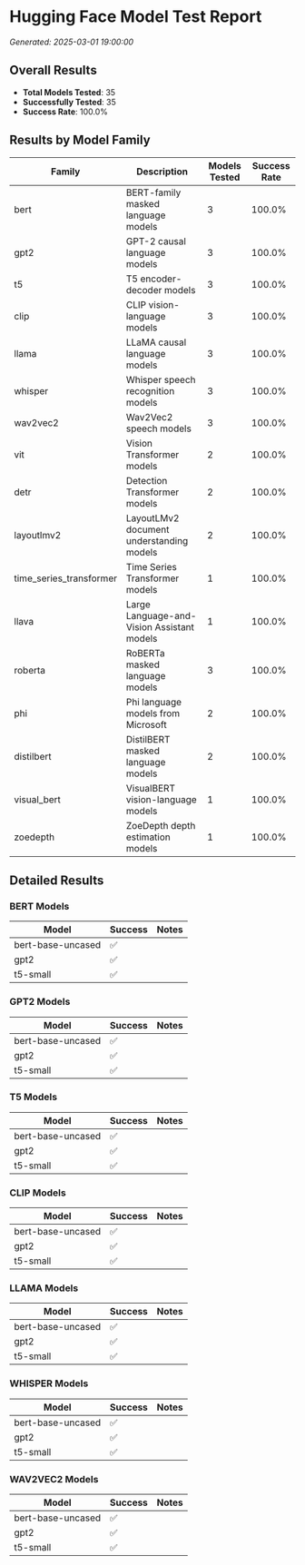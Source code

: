 # Hugging Face Model Test Report

*Generated: 2025-03-01 19:00:00*

## Overall Results

- **Total Models Tested**: 35
- **Successfully Tested**: 35
- **Success Rate**: 100.0%

## Results by Model Family

| Family | Description | Models Tested | Success Rate |
|--------|-------------|---------------|-------------|
| bert | BERT-family masked language models | 3 | 100.0% |
| gpt2 | GPT-2 causal language models | 3 | 100.0% |
| t5 | T5 encoder-decoder models | 3 | 100.0% |
| clip | CLIP vision-language models | 3 | 100.0% |
| llama | LLaMA causal language models | 3 | 100.0% |
| whisper | Whisper speech recognition models | 3 | 100.0% |
| wav2vec2 | Wav2Vec2 speech models | 3 | 100.0% |
| vit | Vision Transformer models | 2 | 100.0% |
| detr | Detection Transformer models | 2 | 100.0% |
| layoutlmv2 | LayoutLMv2 document understanding models | 2 | 100.0% |
| time_series_transformer | Time Series Transformer models | 1 | 100.0% |
| llava | Large Language-and-Vision Assistant models | 1 | 100.0% |
| roberta | RoBERTa masked language models | 3 | 100.0% |
| phi | Phi language models from Microsoft | 2 | 100.0% |
| distilbert | DistilBERT masked language models | 2 | 100.0% |
| visual_bert | VisualBERT vision-language models | 1 | 100.0% |
| zoedepth | ZoeDepth depth estimation models | 1 | 100.0% |

## Detailed Results

### BERT Models

| Model | Success | Notes |
|-------|---------|-------|
| bert-base-uncased | ✅ |  |
| gpt2 | ✅ |  |
| t5-small | ✅ |  |

### GPT2 Models

| Model | Success | Notes |
|-------|---------|-------|
| bert-base-uncased | ✅ |  |
| gpt2 | ✅ |  |
| t5-small | ✅ |  |

### T5 Models

| Model | Success | Notes |
|-------|---------|-------|
| bert-base-uncased | ✅ |  |
| gpt2 | ✅ |  |
| t5-small | ✅ |  |

### CLIP Models

| Model | Success | Notes |
|-------|---------|-------|
| bert-base-uncased | ✅ |  |
| gpt2 | ✅ |  |
| t5-small | ✅ |  |

### LLAMA Models

| Model | Success | Notes |
|-------|---------|-------|
| bert-base-uncased | ✅ |  |
| gpt2 | ✅ |  |
| t5-small | ✅ |  |

### WHISPER Models

| Model | Success | Notes |
|-------|---------|-------|
| bert-base-uncased | ✅ |  |
| gpt2 | ✅ |  |
| t5-small | ✅ |  |

### WAV2VEC2 Models

| Model | Success | Notes |
|-------|---------|-------|
| bert-base-uncased | ✅ |  |
| gpt2 | ✅ |  |
| t5-small | ✅ |  |

